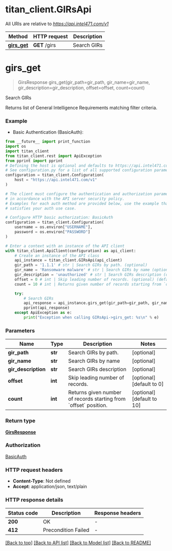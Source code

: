 # titan_client.GIRsApi

All URIs are relative to *https://api.intel471.com/v1*

Method | HTTP request | Description
------------- | ------------- | -------------
[**girs_get**](GIRsApi.md#girs_get) | **GET** /girs | Search GIRs


# **girs_get**
> GirsResponse girs_get(gir_path=gir_path, gir_name=gir_name, gir_description=gir_description, offset=offset, count=count)

Search GIRs

Returns list of General Intelligence Requirements matching filter criteria.

### Example

* Basic Authentication (BasicAuth):
```python
from __future__ import print_function
import os
import titan_client
from titan_client.rest import ApiException
from pprint import pprint
# Defining the host is optional and defaults to https://api.intel471.com/v1
# See configuration.py for a list of all supported configuration parameters.
configuration = titan_client.Configuration(
    host = "https://api.intel471.com/v1"
)

# The client must configure the authentication and authorization parameters
# in accordance with the API server security policy.
# Examples for each auth method are provided below, use the example that
# satisfies your auth use case.

# Configure HTTP basic authorization: BasicAuth
configuration = titan_client.Configuration(
    username = os.environ["USERNAME"],
    password = os.environ["PASSWORD"]
)

# Enter a context with an instance of the API client
with titan_client.ApiClient(configuration) as api_client:
    # Create an instance of the API class
    api_instance = titan_client.GIRsApi(api_client)
    gir_path = '1.1.1' # str | Search GIRs by path. (optional)
    gir_name = 'Ransomware malware' # str | Search GIRs by name (optional)
    gir_description = 'unauthorized' # str | Search GIRs description (optional)
    offset = 0 # int | Skip leading number of records. (optional) (default to 0)
    count = 10 # int | Returns given number of records starting from `offset` position. (optional) (default to 10)

    try:
        # Search GIRs
        api_response = api_instance.girs_get(gir_path=gir_path, gir_name=gir_name, gir_description=gir_description, offset=offset, count=count)
        pprint(api_response)
    except ApiException as e:
        print("Exception when calling GIRsApi->girs_get: %s\n" % e)
```


### Parameters


Name | Type | Description  | Notes
------------- | ------------- | ------------- | -------------
 **gir_path** | **str**| Search GIRs by path. | [optional] 
 **gir_name** | **str**| Search GIRs by name | [optional] 
 **gir_description** | **str**| Search GIRs description | [optional] 
 **offset** | **int**| Skip leading number of records. | [optional] [default to 0]
 **count** | **int**| Returns given number of records starting from &#x60;offset&#x60; position. | [optional] [default to 10]

### Return type

[**GirsResponse**](GirsResponse.md)

### Authorization

[BasicAuth](../README.md#BasicAuth)

### HTTP request headers

 - **Content-Type**: Not defined
 - **Accept**: application/json, text/plain

### HTTP response details

| Status code | Description | Response headers |
|-------------|-------------|------------------|
**200** | OK |  -  |
**412** | Precondition Failed |  -  |

[[Back to top]](#) [[Back to API list]](../README.md#documentation-for-api-endpoints) [[Back to Model list]](../README.md#documentation-for-models) [[Back to README]](../README.md)

